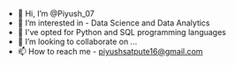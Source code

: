 - 👋 Hi, I’m @Piyush_07
- 👀 I’m interested in - Data Science and Data Analytics 
- 🌱 I've opted for Python and SQL programming languages 
- 💞️ I’m looking to collaborate on ...
- 📫 How to reach me - piyushsatpute16@gmail.com

<!---
puyushsatpute is a ✨ special ✨ repository because its `README.md` (this file) appears on your GitHub profile.
You can click the Preview link to take a look at your changes.
--->
